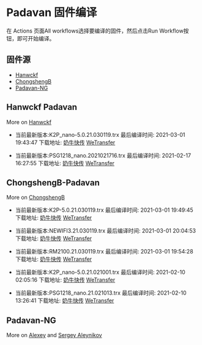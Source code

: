 # Padavan 固件编译
在 Actions 页面All workflows选择要编译的固件，然后点击Run Workflow按钮，即可开始编译。
## 固件源

- [Hanwckf](#Hanwckf-Padavan)
- [ChongshengB](#ChongshengB-Padavan)
- [Padavan-NG](#Padavan-NG)

## Hanwckf Padavan
More on [Hanwckf](https://github.com/hanwckf/rt-n56u/)

* 当前最新版本:K2P_nano-5.0.21.030119.trx  最后编译时间: 2021-03-01 19:43:47  下载地址: [奶牛快传](https://cowtransfer.com/s/bf669b3526ac47)  [WeTransfer](https://we.tl/t-umtmEjj7bT)

* 当前最新版本:PSG1218_nano.2021021716.trx  最后编译时间: 2021-02-17 16:27:55  下载地址: [奶牛快传](https://cowtransfer.com/s/0ea2592cc4214a)  [WeTransfer](https://we.tl/t-tsag85Vpt7)


















## ChongshengB-Padavan
More on [ChongshengB](https://github.com/chongshengB/rt-n56u)



* 当前最新版本:K2P-5.0.21.030119.trx  最后编译时间: 2021-03-01 19:49:45  下载地址: [奶牛快传](https://cowtransfer.com/s/144206a6be4748)  [WeTransfer](https://we.tl/t-hj600qTwQT)

* 当前最新版本:NEWIFI3.21.030119.trx  最后编译时间: 2021-03-01 20:04:53  下载地址: [奶牛快传](https://cowtransfer.com/s/587f79bd425f4e)  [WeTransfer](https://we.tl/t-48oYbl1v2Y)

* 当前最新版本:RM2100.21.030119.trx  最后编译时间: 2021-03-01 19:54:28  下载地址: [奶牛快传](https://cowtransfer.com/s/148d4dc046bf49)  [WeTransfer](https://we.tl/t-wyaGN6FOtd)

* 当前最新版本:K2P_nano-5.0.21.021001.trx  最后编译时间: 2021-02-10 02:05:16  下载地址: [奶牛快传](https://cowtransfer.com/s/e9d11b47439048)  [WeTransfer](https://we.tl/t-LVAcqgYTaI)

* 当前最新版本:PSG1218_nano.21.021013.trx  最后编译时间: 2021-02-10 13:26:41  下载地址: [奶牛快传](https://cowtransfer.com/s/dce96ef77ffd4e)  [WeTransfer](https://we.tl/t-QAX47R0afI)













## Padavan-NG
More on [Alexey](https://gitlab.com/dm38/padavan-ng) and [Sergey Aleynikov](https://github.com/dur-randir/padavan-ng)
